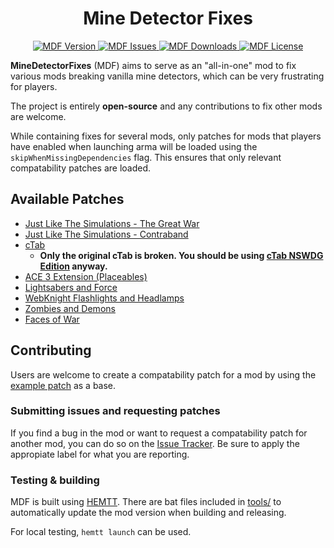 # <center>Mine Detector Fixes</center>
<p align="center">
    <a href="https://github.com/DartsArmaMods/MineDetectorFixes/releases/latest">
        <img src="https://img.shields.io/badge/Version-0.0.0-blue.svg?style=flat-square" alt="MDF Version">
    </a>
    <a href="https://github.com/DartsArmaMods/MineDetectorFixes/issues">
        <img src="https://img.shields.io/github/issues-raw/DartsArmaMods/MineDetectorFixes.svg?style=flat-square&label=Issues" alt="MDF Issues">
    </a>
    <a href="https://steamcommunity.com/sharedfiles/filedetails/?id=3086321202">
        <img src="https://img.shields.io/steam/downloads/3086321202.svg?style=flat-square&label=Downloads" alt="MDF Downloads">
    </a>
    <a href="https://github.com/DartsArmaMods/MineDetectorFixes/blob/main/LICENSE">
        <img src="https://img.shields.io/badge/License-APL-red.svg?style=flat-square" alt="MDF License">
    </a>
</p>

**MineDetectorFixes** (MDF) aims to serve as an "all-in-one" mod to fix various mods breaking vanilla mine detectors, which can be very frustrating for players.

The project is entirely **open-source** and any contributions to fix other mods are welcome.

While containing fixes for several mods, only patches for mods that players have enabled when launching arma will be loaded using the `skipWhenMissingDependencies` flag. This ensures that only relevant compatability patches are loaded.

## Available Patches

- [Just Like The Simulations - The Great War](https://steamcommunity.com/sharedfiles/filedetails/?id=1940589429)
- [Just Like The Simulations - Contraband](https://steamcommunity.com/sharedfiles/filedetails/?id=1875369298)
- [cTab](https://steamcommunity.com/sharedfiles/filedetails/?id=871504836)
  - **Only the original cTab is broken. You should be using [cTab NSWDG Edition](https://steamcommunity.com/sharedfiles/filedetails/?id=2511318948) anyway.**
- [ACE 3 Extension (Placeables)](https://steamcommunity.com/sharedfiles/filedetails/?id=866772689)
- [Lightsabers and Force](https://steamcommunity.com/sharedfiles/filedetails/?id=2323185592)
- [WebKnight Flashlights and Headlamps](https://steamcommunity.com/sharedfiles/filedetails/?id=2572487482)
- [Zombies and Demons](https://steamcommunity.com/sharedfiles/filedetails/?id=501966277)
- [Faces of War](https://steamcommunity.com/sharedfiles/filedetails/?id=891433622)

## Contributing

Users are welcome to create a compatability patch for a mod by using the [example patch](./extras/compat) as a base.

### Submitting issues and requesting patches

If you find a bug in the mod or want to request a compatability patch for another mod, you can do so on the [Issue Tracker](https://github.com/DartsArmaMods/MineDetectorFixes/issues). Be sure to apply the appropiate label for what you are reporting.

### Testing & building

MDF is built using [HEMTT](https://github.com/BrettMayson/HEMTT). There are bat files included in [tools/](https://github.com/DartsArmaMods/MineDetectorFixes/tree/main/tools) to automatically update the mod version when building and releasing.

For local testing, `hemtt launch` can be used.